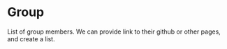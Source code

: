 # Group

List of group members. We can provide link to their github or other pages, and create a list.
